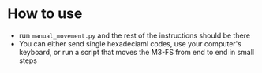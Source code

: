 # How to use
- run `manual_movement.py` and the rest of the instructions should be there
- You can either send single hexadeciaml codes, use your computer's keyboard, or run a script that moves the M3-FS from end to end in small steps
